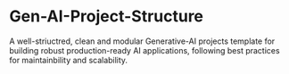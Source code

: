 # Gen-AI-Project-Structure
A well-striuctred, clean and modular Generative-AI projects template for building robust production-ready AI applications, following best practices for maintainbility and scalability.
